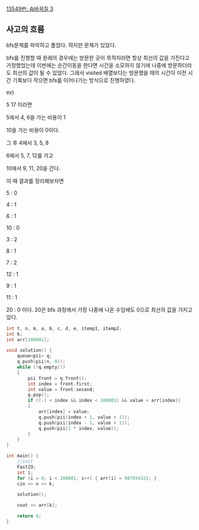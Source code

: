 [13549번: 숨바꼭질 3](https://www.acmicpc.net/problem/13549)

## 사고의 흐름

bfs문제를 파악하고 풀었다. 하지만 문제가 있었다. 

bfs를 진행할 때 원래의 경우에는 방문한 곳이 목적지라면 항상 최선의 값을 가진다고 가정했었는데 이번에는 순간이동을 한다면 시간을 소모하지 않기에 나중에 방문하더라도 최선의 값이 될 수 있었다. 그래서 visited 배열보다는 방문했을 때의 시간이 이전 시간 기록보다 작으면 bfs를 이어나가는 방식으로 진행하였다. 

ex) 

5 17 이라면

5에서 4, 6을 가는 비용이 1

10을 가는 비용이 0이다. 

그 후 4에서 3, 5, 8

6에서 5, 7, 12를 가고 

10에서 9, 11, 20을 간다.

이 때 결과를 정리해보자면 

5 : 0

4 : 1

6 : 1

10 : 0

3 : 2

8 : 1

7 : 2

12 : 1

9 : 1

11 : 1

20 : 0 이다. 20은 bfs 과정에서 가장 나중에 나온 수임에도 0으로 최선의 값을 가지고 있다.

```cpp
int t, n, m, a, b, c, d, e, itemp1, itemp2;
int k;
int arr[100001];

void solution() {
	queue<pii> q;
	q.push(pii(n, 0));
	while (!q.empty())
	{
		pii front = q.front();
		int index = front.first;
		int value = front.second;
		q.pop();
		if ((-1 < index && index < 100001) && value < arr[index])
		{
			arr[index] = value;
			q.push(pii(index + 1, value + 1));
			q.push(pii(index - 1, value + 1));
			q.push(pii(2 * index, value));
		}
	}
}

int main() {
	//init
	FastIO;
	int i;
	for (i = 0; i < 100001; i++) { arr[i] = 987654321; }
	cin >> n >> k;

	solution();

	cout << arr[k];

	return 0;
}
```
